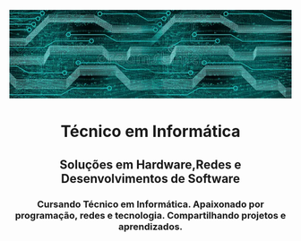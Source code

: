 ![](fundo.webp)
<h1 align="center">Técnico em Informática</h1>
<h2 align="center">Soluções em Hardware,Redes e Desenvolvimentos de Software</h2>

<h3 align="center">Cursando Técnico em Informática. Apaixonado por programação, redes e tecnologia. Compartilhando projetos e aprendizados.</h3>
